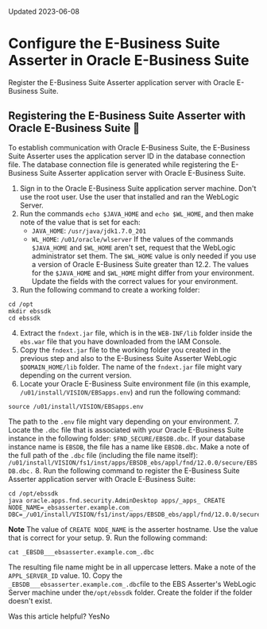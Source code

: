 Updated 2023-06-08
# Configure the E-Business Suite Asserter in Oracle E-Business Suite
Register the E-Business Suite Asserter application server with Oracle E-Business Suite.
## Registering the E-Business Suite Asserter with Oracle E-Business Suite 🔗 
To establish communication with Oracle E-Business Suite, the E-Business Suite Asserter uses the application server ID in the database connection file. The database connection file is generated while registering the E-Business Suite Asserter application server with Oracle E-Business Suite.
  1. Sign in to the Oracle E-Business Suite application server machine. Don't use the root user. Use the user that installed and ran the WebLogic Server.
  2. Run the commands `echo $JAVA_HOME` and `echo $WL_HOME`, and then make note of the value that is set for each:
     * `JAVA_HOME`: `/usr/java/jdk1.7.0_201`
     * `WL_HOME`: `/u01/oracle/wlserver`
If the values of the commands `$JAVA_HOME` and `$WL_HOME` aren't set, request that the WebLogic administrator set them. The `$WL_HOME` value is only needed if you use a version of Oracle E-Business Suite greater than 12.2.
The values for the `$JAVA_HOME` and `$WL_HOME` might differ from your environment. Update the fields with the correct values for your environment.
  3. Run the following command to create a working folder:
```
cd /opt
mkdir ebssdk
cd ebssdk
```

  4. Extract the `fndext.jar` file, which is in the `WEB-INF/lib` folder inside the `ebs.war` file that you have downloaded from the IAM Console. 
  5. Copy the `fndext.jar` file to the working folder you created in the previous step and also to the E-Business Suite Asserter WebLogic `$DOMAIN_HOME/lib` folder.
The name of the `fndext.jar` file might vary depending on the current version.
  6. Locate your Oracle E-Business Suite environment file (in this example, `/u01/install/VISION/EBSapps.env`) and run the following command:
```
source /u01/install/VISION/EBSapps.env
```

The path to the `.env` file might vary depending on your environment.
  7. Locate the `.dbc` file that is associated with your Oracle E-Business Suite instance in the following folder: `$FND_SECURE/EBSDB.dbc`.
If your database instance name is `EBSDB`, the file has a name like `EBSDB.dbc`. Make a note of the full path of the `.dbc` file (including the file name itself): `/u01/install/VISION/fs1/inst/apps/EBSDB_ebs/appl/fnd/12.0.0/secure/EBSDB.dbc.`
  8. Run the following command to register the E-Business Suite Asserter application server with Oracle E-Business Suite:
```
cd /opt/ebssdk
java oracle.apps.fnd.security.AdminDesktop apps/_apps_ CREATE NODE_NAME=_ebsasserter.example.com_ DBC=_/u01/install/VISION/fs1/inst/apps/EBSDB_ebs/appl/fnd/12.0.0/secure/EBSDB.dbc_
```

**Note** The value of `CREATE NODE_NAME` is the asserter hostname. Use the value that is correct for your setup.
  9. Run the following command:
```
cat _EBSDB___ebsasserter.example.com_.dbc
```

The resulting file name might be in all uppercase letters. Make a note of the `APPL_SERVER_ID` value.
  10. Copy the `_EBSDB___ebsasserter.example.com_.dbc`file to the EBS Asserter's WebLogic Server machine under the`/opt/ebssdk` folder. Create the folder if the folder doesn't exist.


Was this article helpful?
YesNo

